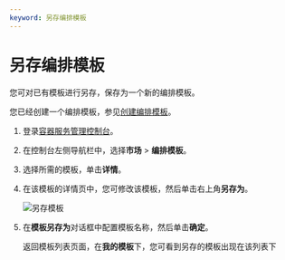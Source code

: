 ```yaml
---
keyword: 另存编排模板
---
```


# 另存编排模板

您可对已有模板进行另存，保存为一个新的编排模板。

您已经创建一个编排模板，参见[创建编排模板](/cn.zh-CN/Kubernetes集群用户指南/应用市场/模板管理/创建编排模板.md)。

1.  登录[容器服务管理控制台](https://cs.console.aliyun.com)。

2.  在控制台左侧导航栏中，选择**市场** \> **编排模板**。

3.  选择所需的模板，单击**详情**。

4.  在该模板的详情页中，您可修改该模板，然后单击右上角**另存为**。

    ![另存模板](https://static-aliyun-doc.oss-accelerate.aliyuncs.com/assets/img/zh-CN/3006659951/p8895.png)

5.  在**模板另存为**对话框中配置模板名称，然后单击**确定**。

    返回模板列表页面，在**我的模板**下，您可看到另存的模板出现在该列表下


